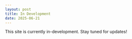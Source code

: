 ```yaml
---
layout: post
title: In Development
date: 2025-06-21
---
```


<div class="purpose-block">
This site is currently in-development. Stay tuned for updates!
</div>